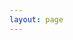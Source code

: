 ```yaml
---
layout: page
---
```


<script setup lang="ts">
import { useData } from 'vitepress'
import { data as submissions } from '#loaders/allSubmissions.en.data.ts'
import { computed } from 'vue';

const { params } = useData();
const sessionCode = computed(() => {
    return params.value?.session;
})
</script>

<SessionsPage locale="en" :session-code="sessionCode" :submissions="submissions" />
